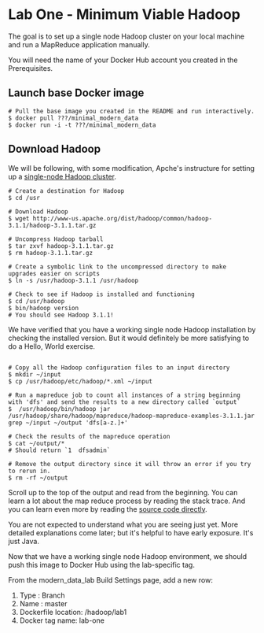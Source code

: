 # Lab One - Minimum Viable Hadoop
The goal is to set up a single node Hadoop cluster on your local machine and run a MapReduce application manually.

You will need the name of your Docker Hub account you created in the Prerequisites.

## Launch base Docker image
```
# Pull the base image you created in the README and run interactively.
$ docker pull ???/minimal_modern_data
$ docker run -i -t ???/minimal_modern_data
```

## Download Hadoop
We will be following, with some modification, Apche's instructure for setting up a [single-node Hadoop cluster](https://hadoop.apache.org/docs/r3.1.1/hadoop-project-dist/hadoop-common/SingleCluster.html).
```
# Create a destination for Hadoop
$ cd /usr

# Download Hadoop
$ wget http://www-us.apache.org/dist/hadoop/common/hadoop-3.1.1/hadoop-3.1.1.tar.gz

# Uncompress Hadoop tarball
$ tar zxvf hadoop-3.1.1.tar.gz
$ rm hadoop-3.1.1.tar.gz

# Create a symbolic link to the uncompressed directory to make upgrades easier on scripts
$ ln -s /usr/hadoop-3.1.1 /usr/hadoop

# Check to see if Hadoop is installed and functioning
$ cd /usr/hadoop
$ bin/hadoop version
# You should see Hadoop 3.1.1!
```

We have verified that you have a working single node Hadoop installation by checking the installed version. But it would definitely be more satisfying to do a Hello, World exercise.
```

# Copy all the Hadoop configuration files to an input directory
$ mkdir ~/input
$ cp /usr/hadoop/etc/hadoop/*.xml ~/input

# Run a mapreduce job to count all instances of a string beginning with 'dfs' and send the results to a new directory called `output`
$  /usr/hadoop/bin/hadoop jar /usr/hadoop/share/hadoop/mapreduce/hadoop-mapreduce-examples-3.1.1.jar grep ~/input ~/output 'dfs[a-z.]+'

# Check the results of the mapreduce operation
$ cat ~/output/*
# Should return `1	dfsadmin`

# Remove the output directory since it will throw an error if you try to rerun in.
$ rm -rf ~/output
```

Scroll up to the top of the output and read from the beginning. You can learn a lot about the map reduce process by reading the stack trace. And you can learn even more by reading the [source code directly](https://github.com/apache/hadoop/blob/trunk/hadoop-mapreduce-project/hadoop-mapreduce-examples/src/main/java/org/apache/hadoop/examples/Grep.java).

You are not expected to understand what you are seeing just yet. More detailed explanations come later; but it's helpful to have early exposure. It's just Java.

Now that we have a working single node Hadoop environment, we should push this image to Docker Hub using the lab-specific tag.

From the modern_data_lab Build Settings page, add a new row:
1. Type : Branch
2. Name : master
3. Dockerfile location: /hadoop/lab1
4. Docker tag name: lab-one  
